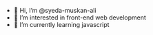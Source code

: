 - 👋 Hi, I’m @syeda-muskan-ali
- 👀 I’m interested in front-end web development
- 🌱 I’m currently learning javascript
